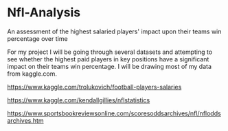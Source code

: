 # Nfl-Analysis
An assessment of the highest salaried players' impact upon their teams win percentage over time


For my project I will be going through several datasets and attempting to see whether the highest paid players in key positions have a significant impact on their teams win percentage. I will be drawing most of my data from kaggle.com. 

https://www.kaggle.com/trolukovich/football-players-salaries

https://www.kaggle.com/kendallgillies/nflstatistics

https://www.sportsbookreviewsonline.com/scoresoddsarchives/nfl/nfloddsarchives.htm
